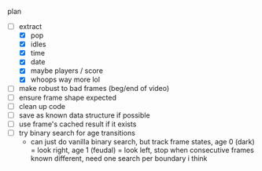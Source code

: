 plan

-  [ ] extract
   -  [x] pop
   -  [x] idles
   -  [x] time
   -  [x] date
   -  [x] maybe players / score
   -  [x] whoops way more lol
-  [ ] make robust to bad frames (beg/end of video)
-  [ ] ensure frame shape expected
-  [ ] clean up code
-  [ ] save as known data structure if possible
-  [ ] use frame's cached result if it exists
-  [ ] try binary search for age transitions
   -  can just do vanilla binary search, but track frame states, age 0 (dark) = look right, age 1 (feudal) = look left, stop when consecutive frames known different, need one search per boundary i think
